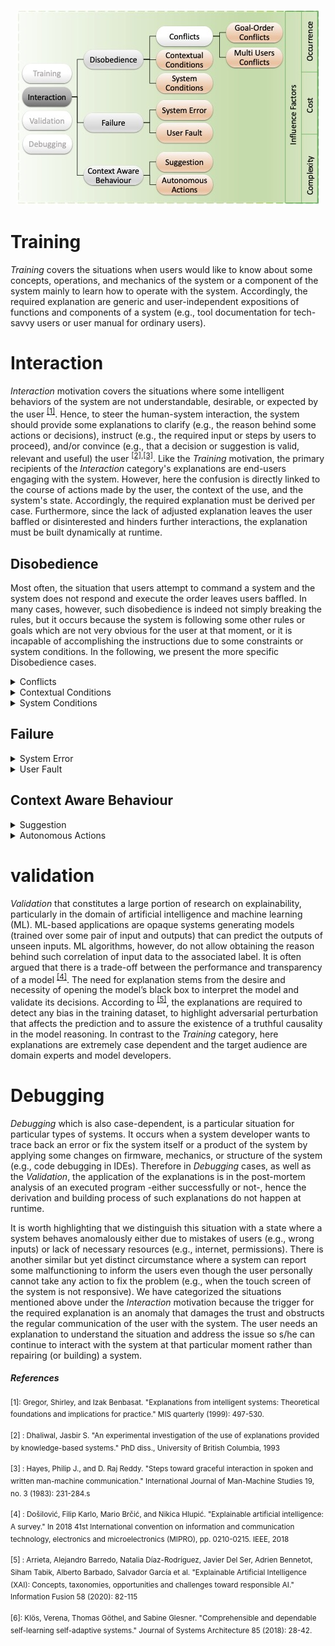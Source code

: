 
<p align="center">
  <img src="taxonomy.jpg">
</p>

# Training

_Training_ covers the situations when users would like to know about some concepts, operations, and mechanics of the system or a component of the system mainly to learn how to operate with the system. Accordingly, the required explanation are generic and user-independent expositions of functions and components of a system (e.g., tool documentation for tech-savvy users or user manual for ordinary users).

# Interaction 
_Interaction_ motivation covers the situations where some intelligent behaviors of the system are not understandable, desirable, or expected by the user <sup>[[1]](#1)</sup>. Hence, to steer the human-system interaction, the system should provide some explanations to clarify (e.g., the reason behind some actions or decisions), instruct (e.g., the required input or steps by users to proceed), and/or convince (e.g., that a decision or suggestion is valid, relevant and useful) the user <sup>[[2]](#2),[[3]](#3)</sup>. Like the _Training_ motivation, the primary recipients of the _Interaction_ category's explanations are end-users engaging with the system. However, here the confusion is directly linked to the course of actions made by the user, the context of the use, and the system's state. Accordingly, the required explanation must be derived per case. Furthermore, since the lack of adjusted explanation leaves the user baffled or disinterested and hinders further interactions, the explanation must be built dynamically at runtime. 
## Disobedience
Most often, the situation that users attempt to command a system and the system does not respond and execute the order leaves users baffled. In many cases, however, such disobedience is indeed not simply breaking the rules, but it occurs because the system is following some other rules or goals which are not very obvious for the user at that moment, or it is incapable of accomplishing the instructions due to some constraints or system conditions. In the following, we present the more specific Disobedience cases.
<details>
    <summary> Conflicts </summary>
    * <details>
    <summary> Goal-Order Conflicts: </summary>
        It is when the users have set up a rule that might conflict with their will at particular conditions or moments. In such cases, the system may decide to prioritize the predefined goal\footnote{Such prioritization could be based on user-defined rules or some intelligent algorithm of the system} instead of the direct command and act consequently. It hence may compel the system to avoid performing orders by the user.

        <br> Scenario:

        >It is 7 pm, and there is a pile of dirty dishes in the dish washer. Bob would like to wash them before dinner but the dish washer does not start after Bob had turned it on. The reason is that the \textit{Smarthome Manager} has deactivated the dish washer because Bob has set up a rule to reduce the electric consumption at peak times (usually from 6 to 9 pm).

    </details>

* <details>
    <summary> Multi User Conflict: </summary>
In a smart environment with multiple users, such as the smart home or smart office, every user may have its own goals and preferences, which may conflict with other user’s actions at some conditions or moments. Hence, the \textit{Smarthome Manager} needs to resolve such a conflict by prioritizing one user’s goals or activities over the other one. In such a situation, the user whose command has been rejected in favor of other users’ goals might be confused.


<br> Scenario:

  >Bob wants to roll up the window blinds to brighten the living room, but the system declines because Alice is watching a movie with a projector.

</details>

</details>

<details>
    <summary> Contextual Conditions </summary>
Sometimes the system chooses to avoid following a user's command due to its contextual awareness and comprehensive knowledge. The system may anticipate that the ordered action may lead to some undesirable situation or concludes the requested operation is not the best possible course of action in compliance with some rules, goals, or user preferences. 

<br> Scenario:

> Bob receives a notification on his phone from the washing machine saying that the washing is completed. Bob then commands Coco, his assistance robot, to collect the clothes and hang them on the rack on the balcony. Coco, however, does not move to the washing machine. Bob repeats the order again but still no response from Coco! He is wondering if something is wrong with Coco! However, Coco's behavior is due to its awareness of the high chance of rain in the next few hours!

</details>

<details>
    <summary> System Conditions </summary>

Sometimes, the system cannot perform the user’s order because of the absence of some prerequisites that involve the user’s actions to be addressed, but the user is oblivious. In this case, an explanation is necessary to bring such demands to the attention of the users.

<br>Scenario: 

> Alice is attempting to make a coffee, but the coffee machine does not start to prepare one, which makes her annoyed. It is because the coffee machine is out of coffee beans, and it needs to be refilled.

</details>

## Failure  
<details> 
    <summary> System Error </summary>
The next category of naturally confusing situations is when the system is not responding, generates a wrong output or is operating erroneously. Hence, the user requires some explanation to understand the cause of the error and some hints to return the system back to the normal conditions to achieve the desired output.

<br> Scenario:

> Bob is in the kitchen and needs to clean up the floor. He turns on his robotic vacuum cleaner (Robo cleaner) using his smartphone application and directs it to the kitchen. But it is not arriving! Bob goes to check why and notices that the Robo cleaner is stuck and it is just spinning! It is because the bumper of the cleaner must be re-assembled.

</details>

<details> 
    <summary> User Fault </summary>
When the system fails to perform the expected behavior or generate the sought output because the user has not been following the system specification correctly, or s/he has done something wrong! In other words, in such a situation, the system has not made any mistake, but users perceive their fault as an error of the system.  

<br> Scenario:

> Alice is in a hurry and needs to print a document. To expedite the process, she remotely connects to the printer when she is near her office and sends the document to it via her phone. When she reaches the printer to collect the paper, she finds out the printer has been printed the document on A3 paper! She immediately sends another print command by her phone, and again the printer is printing it on A3 paper! Alice is frustrated by the erroneous functioning of the printer. However, it is happening because the printer setting on her phone is not on automatic paper tray selection, and it is following the previous configuration, which has been explicitly set to take A3 papers.

</details>

## Context Aware Behaviour 
    
<details> 
    <summary> Suggestion </summary>
One of the well-studied circumstances in the literature is when an intelligent system recommends to a user a particular item, product, or action to perform. Innately, it should clarify the motivation, reason and advantage of opting for such a thing or pursuing such action.

<br> Scenario:

  >Alice is going to bed when she receives a notification on her smartphone from the _Smarthome Manager_ suggesting to close all the opened windows of the house. It makes Alice wonder, due to which circumstance the system suddenly has drawn the conclusion to advise her to close the windows. "Is there some security threat?'' Alice whispers! The system, however, has suggested it based on the temperature drop reported by the outside thermostats and the weather forecast API’s alarm that it is going to be a cold and rainy night ahead. 
 
</details> 
<details> 
    <summary> Autonomous Actions </summary>
Another progressing trend in context-aware smart homes is toward reducing human assistance and making systems more autonomous. In this direction, for example, a self-adaptive system continuously monitors itself, the user, and the environment to learn and optimize rules which let the system autonomously adapt itself to the changing environment and user preferences and activities <sup>[[6]](#6) </sup>. As a result, the system gradually evolves, behaves more intelligently, and independently acts or decides upon something without waiting for users' permissions. Hence, a user is confronted with some already performed actions (or the consequence of performing such actions). Without some explanations, the activity itself, or its underlying cause and benefit might not be understandable for the user.

<br> Scenario:

  > Bob has invited a couple of his friends to a party in his home. Suddenly, at midnight, the system turns off a couple of lights, changes the light color of others to blue, lowers the volume of the Amazon Echo playing some music, and locks the main door! Everyone, including Bob, is surprised and wonders what happened! The system, however, just followed the newly adopted rule: to put the smart-home to "bedtime mode'' at midnight learned from Bob's routine in the last couple of weeks!

</details>

# validation
_Validation_ that constitutes a large portion of research on explainability, particularly in the domain of artificial intelligence and machine learning (ML). ML-based applications are opaque systems generating models (trained over some pair of input and outputs) that can predict the outputs of unseen inputs. ML algorithms, however, do not allow obtaining the reason behind such correlation of input data to the associated label. It is often argued that there is a trade-off between the performance and transparency of a model <sup>[[4]](#5)</sup>. 
The need for explanation stems from the desire and necessity of opening the model’s black box to interpret the model and validate its decisions. According to <sup>[[5]](#5)</sup>, the explanations are required to detect any bias in the training dataset, to highlight adversarial perturbation that affects the prediction and to assure the existence of a truthful causality in the model reasoning. In contrast to the _Training_ category, here explanations are extremely case dependent and the target audience are domain experts and model developers. 
# Debugging
_Debugging_ which is also case-dependent, is a particular situation for particular types of systems. It occurs when a system developer wants to trace back an error or fix the system itself or a product of the system by applying some changes on firmware, mechanics, or structure of the system (e.g., code debugging in IDEs). Therefore in _Debugging_ cases, as well as the _Validation_, the application of the explanations is in the post-mortem analysis of an executed program -either successfully or not-, hence the derivation and building process of such explanations do not happen at runtime.

It is worth highlighting that we distinguish this situation with a state where a system behaves anomalously either due to mistakes of users (e.g., wrong inputs) or lack of necessary resources (e.g., internet, permissions). There is another similar but yet distinct circumstance where a system can report some malfunctioning to inform the users even though the user personally cannot take any action to fix the problem (e.g., when the touch screen of the system is not responsive). We have categorized the situations mentioned above under the _Interaction_ motivation because the trigger for the required explanation is an anomaly that damages the trust and obstructs the regular communication of the user with the system. The user needs an explanation to understand the situation and address the issue so s/he can continue to interact with the system at that particular moment rather than repairing (or building) a system.


##### References

<sup> <a id="1">[1]</a>: Gregor, Shirley, and Izak Benbasat. "Explanations from intelligent systems: Theoretical foundations and implications for practice." MIS quarterly (1999): 497-530.

<sup> <a id="2">[2]</a> : Dhaliwal, Jasbir S. "An experimental investigation of the use of explanations provided by knowledge-based systems." PhD diss., University of British Columbia, 1993

<sup> <a id="3">[3]</a> : Hayes, Philip J., and D. Raj Reddy. "Steps toward graceful interaction in spoken and written man-machine communication." International Journal of Man-Machine Studies 19, no. 3 (1983): 231-284.s

<sup> <a id="4">[4]</a> : Došilović, Filip Karlo, Mario Brčić, and Nikica Hlupić. "Explainable artificial intelligence: A survey." In 2018 41st International convention on information and communication technology, electronics and microelectronics (MIPRO), pp. 0210-0215. IEEE, 2018

<sup> <a id="5">[5]</a> : Arrieta, Alejandro Barredo, Natalia Díaz-Rodríguez, Javier Del Ser, Adrien Bennetot, Siham Tabik, Alberto Barbado, Salvador García et al. "Explainable Artificial Intelligence (XAI): Concepts, taxonomies, opportunities and challenges toward responsible AI." Information Fusion 58 (2020): 82-115

<sup> <a id="6">[6]</a>: Klös, Verena, Thomas Göthel, and Sabine Glesner. "Comprehensible and dependable self-learning self-adaptive systems." Journal of Systems Architecture 85 (2018): 28-42.